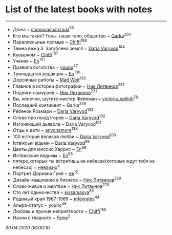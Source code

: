 # List of the latest books with notes
---

* Дюна ~ [stamovashahzada](users/310/310646815-vkontakte)<sup>56</sup>
* Кто мы такие? Гены, наше тело, общество ~ [Garka](users/115/115753719718250012620-google)<sup>250</sup>
* Параллельные прямые ~ [Chiffi](users/105/105831994080785626680-google)<sup>188</sup>
* Темна вежа 3. Загублена земля ~ [Daria Varyvod](users/829/829893410524253-facebook)<sup>104</sup>
* Кувырком ~ [Chiffi](users/105/105831994080785626680-google)<sup>187</sup>
* Ученик ~ [En](users/333/333646551-vkontakte)<sup>101</sup>
* Правила богатства ~ [youno](users/302/302928912-vkontakte)<sup>47</sup>
* Тринадцатая редакция ~ [En](users/333/333646551-vkontakte)<sup>100</sup>
* Дорожные работы ~ [Mad Wolf](users/947/94738840-vkontakte)<sup>155</sup>
* Главное в истории фотографии ~ [Ник Литвинов](users/241/241974816-vkontakte)<sup>232</sup>
* Подвиги самураев ~ [Ник Литвинов](users/241/241974816-vkontakte)<sup>231</sup>
* Вы, конечно, шутите мистер Фейнман ~ [victoria_spilioti](users/219/219259003-vkontakte)<sup>78</sup>
* Последний континент ~ [Garka](users/115/115753719718250012620-google)<sup>249</sup>
* Ребенок Розмари ~ [Daria Varyvod](users/829/829893410524253-facebook)<sup>103</sup>
* Слово про похід Ігорев ~ [Daria Varyvod](users/829/829893410524253-facebook)<sup>102</sup>
* Изгоняющий дьявола ~ [Daria Varyvod](users/829/829893410524253-facebook)<sup>101</sup>
* Отцы и дети ~ [anvonamore](users/595/5957175-vkontakte)<sup>138</sup>
* 100 историй великой любви ~ [Daria Varyvod](users/829/829893410524253-facebook)<sup>100</sup>
* Іствікські відьми ~ [Daria Varyvod](users/829/829893410524253-facebook)<sup>99</sup>
* Цветы для миссис Харрис ~ [En](users/333/333646551-vkontakte)<sup>99</sup>
* Иствикские ведьмы ~ [En](users/333/333646551-vkontakte)<sup>98</sup>
* пятеро,которых ты встретишь на небесах(которые ждут тебя на небесах) ~ [неважно](users/145/145522558-vkontakte)<sup>4</sup>
* Портрет Дориана Грея ~ [ee](users/219/2195256973544755662-mailru)<sup>12</sup>
* Дизайн-мышление в бизнесе ~ [Ник Литвинов](users/241/241974816-vkontakte)<sup>230</sup>
* Слово живое и мертвое ~ [Ник Литвинов](users/241/241974816-vkontakte)<sup>229</sup>
* Сто лет одиночества ~ [kissamasya](users/684/68439978-vkontakte)<sup>86</sup>
* Родимый край 1967-1969 ~ [mfevralev](users/140/140966150-vkontakte)<sup>44</sup>
* Альфа-статус ~ [youno](users/302/302928912-vkontakte)<sup>46</sup>
* Любовь и прочие неприятности ~ [Chiffi](users/105/105831994080785626680-google)<sup>185</sup>
* Начни с главного ~ [Fenix](users/111/111367585493471720963-google)<sup>2</sup>


_30.04.2020 06:00:10_
